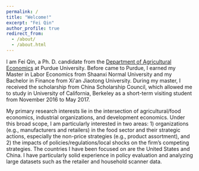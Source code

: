 ```yaml
---
permalink: /
title: "Welcome!"
excerpt: "Fei Qin"
author_profile: true
redirect_from: 
  - /about/
  - /about.html
---
```

I am Fei Qin, a Ph. D. candidate from the [Department of Agricultural Economics](https://ag.purdue.edu/department/agecon/) at Purdue University. Before came to Purdue, I earned my Master in Labor Economics from Shaanxi Normal University and my Bachelor in Finance from Xi'an Jiaotong University. During my master, I received the scholarship from China Scholarship Council, which allowed me to study in University of California, Berkeley as a short-term visiting student from November 2016 to May 2017. 

My primary research interests lie in the intersection of agricultural/food economics, industrial organizations, and development economics. Under this broad scope, I am particularly interested in two areas: 1) organizations (e.g., manufacturers and retailers) in the food sector and their strategic actions, especially the non-price strategies (e.g., product assortment), and 2) the impacts of policies/regulations/local shocks on the firm’s competing strategies. The countries I have been focused on are the United States and China. I have particularly solid experience in policy evaluation and analyzing large datasets such as the retailer and household scanner data.
